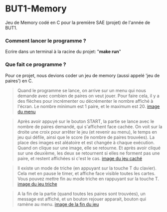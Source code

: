 # BUT1-Memory
Jeu de Memory codé en C pour la première SAE (projet) de l'année de BUT1.

### Comment lancer le programme ?
Ecrire dans un terminal à la racine du projet: "**make run**"

### Que fait ce programme ?
Pour ce projet, nous devions coder un jeu de memory (aussi appelé 'jeu de paires') en C.
> Quand le programme se lance, on arrive sur un menu qui nous demande avec combien de paires on veut jouer.
> Pour faire cela, il y a des flèches pour incrémenter ou décrémenter le nombre affiché à l'écran.
> Le nombre minimum est 1 paire, et le maximum est 20.
> [image du menu](./imagesreade/menu.png)

> Après avoir appuyé sur le bouton START, la partie se lance avec le nombre de paires demandé, qui s'affichent face cachée.
> On voit sur la droite une croix pour arrêter le jeu (et revenir au menu), le temps en jeu qui défile, ainsi que le score (le nombre de paires trouvées).
> La place des images est aléatoire et est changée à chaque exécution.
> Quand on clique sur une image, elle se retourne. Et après avoir cliqué sur une deuxième, les deux se retournent si elles ne forment pas une paire, et restent affichées si c'est le cas.
>[image du jeu caché](./imagesreade/jeucache.png)

> Il existe un mode de triche (en appuyant sur la touche T du clavier). 
> Cela met en pause le timer, et affiche face visible toutes les cartes. 
> Vous pouvez mettre fin au mode triche en rappuyant sur la touche T.
>[image du jeu triche](./imagesreade/jeutriche.png)

> A la fin de la partie (quand toutes les paires sont trouvées), un message est affiché, et un bouton rejouer apparait, bouton qui ramène au menu.
>[image de la fin du jeu](./imagesreade/finjeu.png)